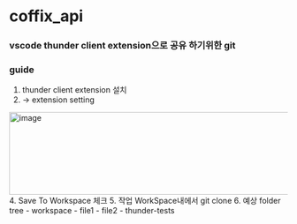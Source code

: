 # coffix_api

### vscode thunder client extension으로 공유 하기위한 git


### guide

1. thunder client extension 설치
2. -> extension setting
<img width="1000" height="150" alt="image" src="https://user-images.githubusercontent.com/33388081/190884988-d5bb32a3-3f92-4905-8f15-7764e29d791a.png">
4. Save To Workspace 체크
5. 작업 WorkSpace내에서 git clone
6. 예상 folder tree
- workspace
  - file1
  - file2
  - thunder-tests   
